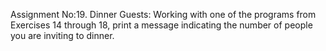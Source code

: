 Assignment No:19. Dinner Guests: 
Working with one of the programs from Exercises 14 through 18, print a message indicating the number of people you are inviting to dinner.
